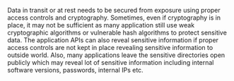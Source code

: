 
Data in transit or at rest needs to be secured from exposure using proper access controls and
cryptography. Sometimes, even if cryptography is in place, it may not be sufficient as many
application still use weak cryptographic algorithms or vulnerable hash algorithms to protect
sensitive data. The application APIs can also reveal sensitive information if proper access
controls are not kept in place revealing sensitive information to outside world. Also, many
applications leave the sensitive directories open publicly which may reveal lot of sensitive
information including internal software versions, passwords, internal IPs etc.

